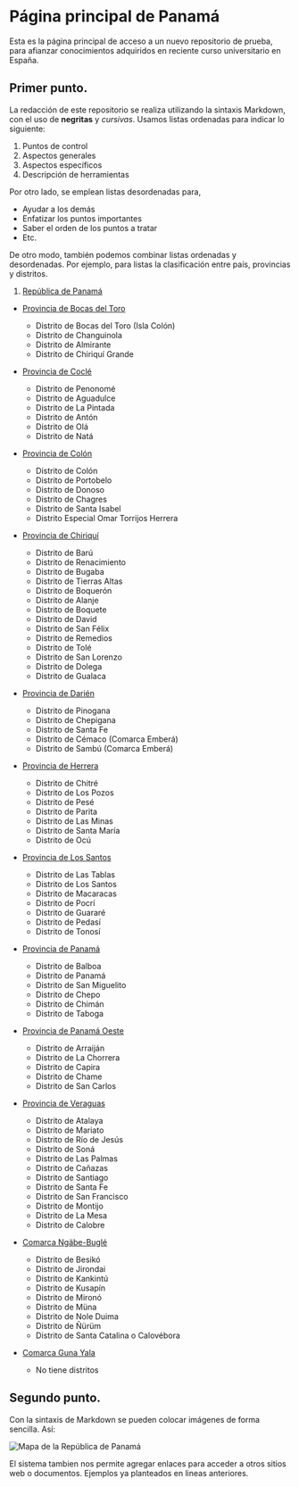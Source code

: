 # Página principal de Panamá

Esta es la página principal de acceso a un nuevo repositorio de prueba, para afianzar conocimientos adquiridos en reciente curso universitario en España.

## Primer punto.

La redacción de este repositorio se realiza utilizando la sintaxis Markdown, con el uso de __negritas__ y _cursivas_. Usamos listas ordenadas para indicar lo siguiente:

1. Puntos de control
2. Aspectos generales
3. Aspectos específicos
4. Descripción de herramientas

Por otro lado, se emplean listas desordenadas para,

- Ayudar a los demás
- Enfatizar los puntos importantes
- Saber el orden de los puntos a tratar
- Etc.

De otro modo, también podemos combinar listas ordenadas y desordenadas. Por ejemplo, para listas la clasificación entre país, provincias y distritos.

1. [República de Panamá](https://es.wikipedia.org/wiki/Panam%C3%A1)
  - [Provincia de Bocas del Toro](https://es.wikipedia.org/wiki/Provincia_de_Bocas_del_Toro)
    + Distrito de Bocas del Toro (Isla Colón)
    + Distrito de Changuinola
    + Distrito de Almirante
    + Distrito de Chiriquí Grande
    
  - [Provincia de Coclé](https://es.wikipedia.org/wiki/Provincia_de_Cocl%C3%A9)
    + Distrito de Penonomé
    + Distrito de Aguadulce
    + Distrito de La Pintada
    + Distrito de Antón
    + Distrito de Olá
    + Distrito de Natá
    
  - [Provincia de Colón](https://es.wikipedia.org/wiki/Provincia_de_Col%C3%B3n)
    + Distrito de Colón
    + Distrito de Portobelo
    + Distrito de Donoso
    + Distrito de Chagres
    + Distrito de Santa Isabel
    + Distrito Especial Omar Torrijos Herrera
    
  - [Provincia de Chiriquí](https://es.wikipedia.org/wiki/Provincia_de_Chiriqu%C3%AD)
    + Distrito de Barú
    + Distrito de Renacimiento
    + Distrito de Bugaba
    + Distrito de Tierras Altas
    + Distrito de Boquerón
    + Distrito de Alanje
    + Distrito de Boquete
    + Distrito de David
    + Distrito de San Félix
    + Distrito de Remedios
    + Distrito de Tolé
    + Distrito de San Lorenzo
    + Distrito de Dolega
    + Distrito de Gualaca
    
  - [Provincia de Darién](https://es.wikipedia.org/wiki/Provincia_de_Dari%C3%A9n)
    + Distrito de Pinogana
    + Distrito de Chepigana
    + Distrito de Santa Fe
    + Distrito de Cémaco (Comarca Emberá)
    + Distrito de Sambú (Comarca Emberá)
    
  - [Provincia de Herrera](https://es.wikipedia.org/wiki/Provincia_de_Herrera)
    + Distrito de Chitré
    + Distrito de Los Pozos
    + Distrito de Pesé
    + Distrito de Parita
    + Distrito de Las Minas
    + Distrito de Santa María
    + Distrito de Ocú
    
  - [Provincia de Los Santos](https://es.wikipedia.org/wiki/Provincia_de_Los_Santos)
    + Distrito de Las Tablas
    + Distrito de Los Santos
    + Distrito de Macaracas
    + Distrito de Pocrí
    + Distrito de Guararé
    + Distrito de Pedasí
    + Distrito de Tonosí
    
  - [Provincia de Panamá](https://es.wikipedia.org/wiki/Provincia_de_Panam%C3%A1)
    + Distrito de Balboa
    + Distrito de Panamá
    + Distrito de San Miguelito
    + Distrito de Chepo
    + Distrito de Chimán
    + Distrito de Taboga
    
  - [Provincia de Panamá Oeste](https://es.wikipedia.org/wiki/Provincia_de_Panam%C3%A1_Oeste)
    + Distrito de Arraiján
    + Distrito de La Chorrera
    + Distrito de Capira
    + Distrito de Chame
    + Distrito de San Carlos
    
  - [Provincia de Veraguas](https://es.wikipedia.org/wiki/Provincia_de_Veraguas)
    + Distrito de Atalaya
    + Distrito de Mariato
    + Distrito de Río de Jesús
    + Distrito de Soná
    + Distrito de Las Palmas
    + Distrito de Cañazas
    + Distrito de Santiago
    + Distrito de Santa Fe
    + Distrito de San Francisco
    + Distrito de Montijo
    + Distrito de La Mesa
    + Distrito de Calobre
    
  - [Comarca Ngäbe-Buglé](https://es.wikipedia.org/wiki/Comarca_Ng%C3%A4be-Bugl%C3%A9)
    + Distrito de Besikó
    + Distrito de Jirondai
    + Distrito de Kankintú
    + Distrito de Kusapín
    + Distrito de Mironó
    + Distrito de Müna
    + Distrito de Nole Duima
    + Distrito de Ñürüm
    + Distrito de Santa Catalina o Calovébora
    
  - [Comarca Guna Yala](https://es.wikipedia.org/wiki/Comarca_Guna_Yala)
    + No tiene distritos
    
## Segundo punto.

Con la sintaxis de Markdown se pueden colocar imágenes de forma sencilla. Así:
  
![Mapa de la República de Panamá](https://upload.wikimedia.org/wikipedia/commons/thumb/3/36/Mapa_de_Panam%C3%A1.svg/3014px-Mapa_de_Panam%C3%A1.svg.png)

El sistema tambien nos permite agregar enlaces para acceder a otros sitios web o documentos. Ejemplos ya planteados en lineas anteriores.
